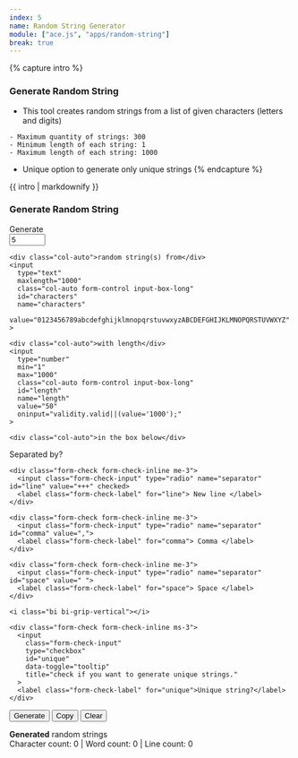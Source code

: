 ```yaml
---
index: 5
name: Random String Generator
module: ["ace.js", "apps/random-string"]
break: true
---
```


{% capture intro %}
### Generate Random String
<!-- separator -->
- This tool creates random strings from a list of given characters (letters and digits)
<!-- separator -->
    - Maximum quantity of strings: 300
    - Minimum length of each string: 1
    - Maximum length of each string: 1000
- Unique option to generate only unique strings
{% endcapture %}

<div class="tool-wrapper mb-4">
  {{ intro | markdownify }}
</div>

<div class="tool-wrapper">
  <h3>Generate Random String</h3>
  <div class="row no-gutters align-items-center my-3">
    <div class="col-auto">Generate</div>
    <input
      type="number"
      min="1"
      max="300"
      class="col-auto form-control input-box-short"
      id="num"
      name="num"
      value="5"
      oninput="validity.valid||(value='300');"
    >

    <div class="col-auto">random string(s) from</div>
    <input
      type="text"
      maxlength="1000"
      class="col-auto form-control input-box-long"
      id="characters"
      name="characters"
      value="0123456789abcdefghijklmnopqrstuvwxyzABCDEFGHIJKLMNOPQRSTUVWXYZ"
    >

    <div class="col-auto">with length</div>
    <input
      type="number"
      min="1"
      max="1000"
      class="col-auto form-control input-box-long"
      id="length"
      name="length"
      value="50"
      oninput="validity.valid||(value='1000');"
    >

    <div class="col-auto">in the box below</div>
  </div>

  <div class="no-gutters mb-3">
    <span class="me-3">Separated by?</span>

    <div class="form-check form-check-inline me-3">
      <input class="form-check-input" type="radio" name="separator" id="line" value="+++" checked>
      <label class="form-check-label" for="line"> New line </label>
    </div>

    <div class="form-check form-check-inline me-3">
      <input class="form-check-input" type="radio" name="separator" id="comma" value=",">
      <label class="form-check-label" for="comma"> Comma </label>
    </div>

    <div class="form-check form-check-inline me-3">
      <input class="form-check-input" type="radio" name="separator" id="space" value=" ">
      <label class="form-check-label" for="space"> Space </label>
    </div>

    <i class="bi bi-grip-vertical"></i>

    <div class="form-check form-check-inline ms-3">
      <input
        class="form-check-input"
        type="checkbox"
        id="unique"
        data-toggle="tooltip"
        title="check if you want to generate unique strings."
      >
      <label class="form-check-label" for="unique">Unique string?</label>
    </div>
  </div>

  <button id="generate" type="button" class="btn btn-outline-dark">Generate</button>
  <button id="copy" type="button" class="btn btn-outline-dark">Copy</button>
  <button id="clear" type="button" class="btn btn-outline-dark">Clear</button>
  <div id="alert" class="alert mt-2" role="alert" style="display: none"></div>

  <div class="no-gutters mt-3">
    <label class="form-label" for="result"><strong>Generated</strong> random strings</label>
    <div class="ace_editor" id="result" name="result"></div>
    <label id="counter" class="form-label" for="result">Character count: 0 | Word count: 0 | Line count: 0</label>
  </div>
</div>
